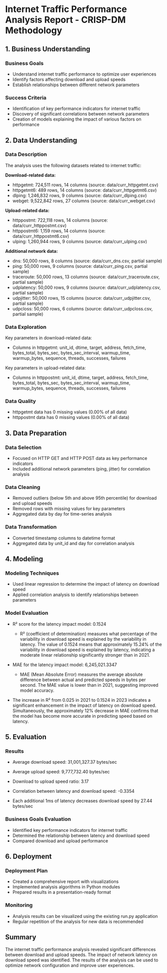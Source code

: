 # Internet Traffic Performance Analysis Report - CRISP-DM Methodology

## 1. Business Understanding

### Business Goals

- Understand internet traffic performance to optimize user experiences
- Identify factors affecting download and upload speeds
- Establish relationships between different network parameters

### Success Criteria

- Identification of key performance indicators for internet traffic
- Discovery of significant correlations between network parameters
- Creation of models explaining the impact of various factors on performance

## 2. Data Understanding

### Data Description

The analysis uses the following datasets related to internet traffic:

**Download-related data:**
- httpgetmt: 724,511 rows, 14 columns (source: data/curr_httpgetmt.csv)
- httpgetmt6: 489 rows, 14 columns (source: data/curr_httpgetmt6.csv)
- dlping: 1,246,832 rows, 9 columns (source: data/curr_dlping.csv)
- webget: 9,522,842 rows, 27 columns (source: data/curr_webget.csv)

**Upload-related data:**
- httppostmt: 722,118 rows, 14 columns (source: data/curr_httppostmt.csv)
- httppostmt6: 1,159 rows, 14 columns (source: data/curr_httppostmt6.csv)
- ulping: 1,260,944 rows, 9 columns (source: data/curr_ulping.csv)

**Additional network data:**
- dns: 50,000 rows, 8 columns (source: data/curr_dns.csv, partial sample)
- ping: 50,000 rows, 9 columns (source: data/curr_ping.csv, partial sample)
- traceroute: 50,000 rows, 13 columns (source: data/curr_traceroute.csv, partial sample)
- udplatency: 50,000 rows, 9 columns (source: data/curr_udplatency.csv, partial sample)
- udpjitter: 50,000 rows, 15 columns (source: data/curr_udpjitter.csv, partial sample)
- udpcloss: 50,000 rows, 6 columns (source: data/curr_udpcloss.csv, partial sample)

### Data Exploration

Key parameters in download-related data:
- Columns in httpgetmt: unit_id, dtime, target, address, fetch_time, bytes_total, bytes_sec, bytes_sec_interval, warmup_time, warmup_bytes, sequence, threads, successes, failures

Key parameters in upload-related data:
- Columns in httppostmt: unit_id, dtime, target, address, fetch_time, bytes_total, bytes_sec, bytes_sec_interval, warmup_time, warmup_bytes, sequence, threads, successes, failures

### Data Quality

- httpgetmt data has 0 missing values (0.00% of all data)
- httppostmt data has 0 missing values (0.00% of all data)

## 3. Data Preparation

### Data Selection

- Focused on HTTP GET and HTTP POST data as key performance indicators
- Included additional network parameters (ping, jitter) for correlation analysis

### Data Cleaning

- Removed outliers (below 5th and above 95th percentile) for download and upload speeds
- Removed rows with missing values for key parameters
- Aggregated data by day for time-series analysis

### Data Transformation

- Converted timestamp columns to datetime format
- Aggregated data by unit_id and day for correlation analysis

## 4. Modeling

### Modeling Techniques

- Used linear regression to determine the impact of latency on download speed
- Applied correlation analysis to identify relationships between parameters

### Model Evaluation

- R² score for the latency impact model: 0.1524
  - R² (coefficient of determination) measures what percentage of the variability in download speed is explained by the variability in latency. The value of 0.1524 means that approximately 15.24% of the variability in download speed is explained by latency, indicating a moderate linear relationship significantly stronger than in 2021.
  
- MAE for the latency impact model: 6,245,021.3347
  - MAE (Mean Absolute Error) measures the average absolute difference between actual and predicted speeds in bytes per second. The MAE value is lower than in 2021, suggesting improved model accuracy.

- The increase in R² from 0.025 in 2021 to 0.1524 in 2023 indicates a significant enhancement in the impact of latency on download speed. Simultaneously, the approximately 12% decrease in MAE confirms that the model has become more accurate in predicting speed based on latency.

## 5. Evaluation

### Results

- Average download speed: 31,001,327.37 bytes/sec
- Average upload speed: 9,777,732.40 bytes/sec
- Download to upload speed ratio: 3.17

- Correlation between latency and download speed: -0.3354
- Each additional 1ms of latency decreases download speed by 27.44 bytes/sec

### Business Goals Evaluation

- Identified key performance indicators for internet traffic
- Determined the relationship between latency and download speed
- Compared download and upload performance

## 6. Deployment

### Deployment Plan

- Created a comprehensive report with visualizations
- Implemented analysis algorithms in Python modules
- Prepared results in a presentation-ready format

### Monitoring

- Analysis results can be visualized using the existing run.py application
- Regular repetition of the analysis for new data is recommended

## Summary

The internet traffic performance analysis revealed significant differences between download and upload speeds. The impact of network latency on download speed was identified. The results of the analysis can be used to optimize network configuration and improve user experiences.
